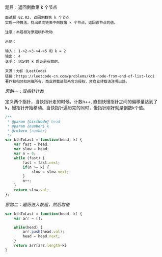 题目：返回倒数第 k 个节点

```
面试题 02.02. 返回倒数第 k 个节点
实现一种算法，找出单向链表中倒数第 k 个节点。返回该节点的值。

注意：本题相对原题稍作改动

示例：

输入： 1->2->3->4->5 和 k = 2
输出： 4
说明： 给定的 k 保证是有效的。

来源：力扣（LeetCode）
链接：https://leetcode-cn.com/problems/kth-node-from-end-of-list-lcci
著作权归领扣网络所有。商业转载请联系官方授权，非商业转载请注明出处。
```

*思路一：双指针计数*

定义两个指针，当快指针走的时候，计数n++, 直到快慢指针之间的偏移量达到了k，慢指针开始移动。当快指针遍历完的同时，慢指针刚好就是倒数k个值。

```js
/**
 * @param {ListNode} head
 * @param {number} k
 * @return {number}
 */
var kthToLast = function(head, k) {
    var fast = head;
    var slow = head;
    var n = 0;
    while (fast) {
        fast = fast.next;
        if(n >= k) {
            slow = slow.next;
        }
        n++;
    }
    return slow.val;
};
```

*思路二：遍历进入数组，然后取值*

```js
var kthToLast = function(head, k) {
    var arr = [];

    while(head) {
        arr.push(head.val);
        head = head.next;
    }
    return arr[arr.length-k]
}
```

